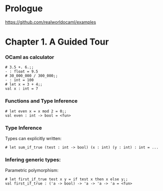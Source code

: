 # Prologue
https://github.com/realworldocaml/examples

# Chapter 1. A Guided Tour

### OCaml as calculator

```
# 3.5 +. 6.;;
- : float = 9.5
# 30_000_000 / 300_000;;
- : int = 100
# let x = 3 + 4;;
val x : int = 7
```

### Functions and Type Inference

```
# let even x = x mod 2 = 0;;
val even : int -> bool = <fun>
```

### Type Inference
Types can explicitly written:
```
# let sum_if_true (test : int -> bool) (x : int) (y : int) : int = ...
```

### Infering generic types:
Parametric polymorphism:

```
# let first_if_true test x y = if test x then x else y;;
val first_if_true : ('a -> bool) -> 'a -> 'a -> 'a = <fun>
```

